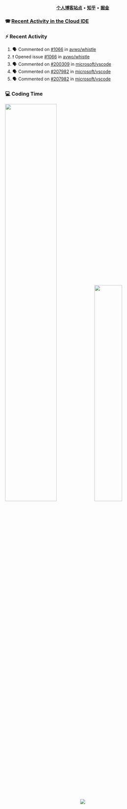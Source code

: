 <p align="center">
    <b><a href="https://yiliang.site">个人博客站点</a></b>
    •
    <b><a href="https://www.zhihu.com/people/Mrz2J">知乎</a></b>
    •
    <b><a href="https://juejin.im/user/2629687542813016">掘金</a></b>
</p>

### :accordion: [Recent Activity in the Cloud IDE](https://github.com/cloud-webide/.github)

### :zap: Recent Activity

<!--START_SECTION:activity-->

1. 🗣 Commented on [#1066](https://github.com/avwo/whistle/issues/1066#issuecomment-2078606015) in [avwo/whistle](https://github.com/avwo/whistle)
2. ❗ Opened issue [#1066](https://github.com/avwo/whistle/issues/1066) in [avwo/whistle](https://github.com/avwo/whistle)
3. 🗣 Commented on [#200309](https://github.com/microsoft/vscode/issues/200309#issuecomment-2041944406) in [microsoft/vscode](https://github.com/microsoft/vscode)
4. 🗣 Commented on [#207982](https://github.com/microsoft/vscode/issues/207982#issuecomment-2003092793) in [microsoft/vscode](https://github.com/microsoft/vscode)
5. 🗣 Commented on [#207982](https://github.com/microsoft/vscode/issues/207982#issuecomment-2003084081) in [microsoft/vscode](https://github.com/microsoft/vscode)

<!--END_SECTION:activity-->

### 💻 Coding Time

<img align="" width="57.5%" src="https://github-readme-stats.vercel.app/api?username=yiliang114&hide_title=true&hide_border=true&show_icons=true&include_all_commits=true&line_height=21&theme=vue-dark&border_radius=0" /><img align="" width="42.4%" src="https://github-readme-stats.vercel.app/api/top-langs/?username=yiliang114&hide_title=true&hide_border=true&layout=compact&theme=vue-dark&border_radius=0" />

<div align="center">
    <img src="https://github-readme-streak-stats.herokuapp.com/?user=yiliang114" />
</div>
